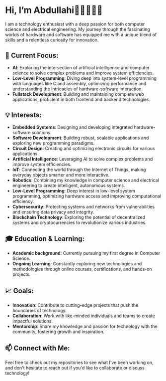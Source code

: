 #  Hi, I’m Abdullahi👋🏻👨🏽‍💻
I am a technology enthusiast with a deep passion for both computer science and electrical engineering. My journey through the fascinating worlds of hardware and software has equipped me with a unique blend of skills and a relentless curiosity for innovation.

## 🔧 Current Focus:
- **AI**: Exploring the intersection of artificial intelligence and computer science to solve complex problems and improve system efficiencies.
- **Low-Level Programming**: Diving deep into system-level programming with languages like C and assembly, optimizing performance and understanding the intricacies of hardware-software interaction.
- **Fullstack Development**: Building and maintaining complete web applications, proficient in both frontend and backend technologies.

## 💡 Interests:
- **Embedded Systems**: Designing and developing integrated hardware-software solutions.
- **Software Development**: Building robust, scalable applications and exploring new programming paradigms.
- **Circuit Design**: Creating and optimizing electronic circuits for various applications.
- **Artificial Intelligence**: Leveraging AI to solve complex problems and improve system efficiencies.
- **IoT**: Connecting the world through the Internet of Things, making everyday objects smarter and more interactive.
- **Robotics**: Combining my knowledge in computer science and electrical engineering to create intelligent, autonomous systems.
- **Low-Level Programming**: Deep interest in low-level system programming, optimizing hardware access and improving computational efficiency.
- **Cybersecurity**: Protecting systems and networks from vulnerabilities and ensuring data privacy and integrity.
- **Blockchain Technology**: Exploring the potential of decentralized systems and cryptocurrencies to revolutionize various industries.

## 🎓 Education & Learning:
- **Academic background**: Currently pursuing my first degree in Computer Science.
- **Ongoing Learning**: Constantly exploring new technologies and methodologies through online courses, certifications, and hands-on projects.

## 📈 Goals:
- **Innovation**: Contribute to cutting-edge projects that push the boundaries of technology.
- **Collaboration**: Work with like-minded individuals and teams to create impactful solutions.
- **Mentorship**: Share my knowledge and passion for technology with the community, fostering growth and inspiration.

## 📫 Connect with Me:
 Feel free to check out my repositories to see what I've been working on, and don't hesitate to reach out if you'd like to collaborate or discuss technology!



